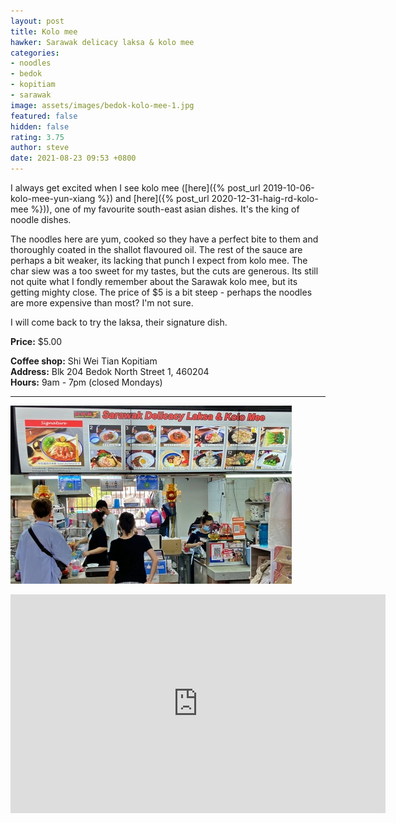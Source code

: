 ```yaml
---
layout: post
title: Kolo mee
hawker: Sarawak delicacy laksa & kolo mee
categories:
- noodles
- bedok
- kopitiam
- sarawak
image: assets/images/bedok-kolo-mee-1.jpg
featured: false
hidden: false
rating: 3.75
author: steve
date: 2021-08-23 09:53 +0800
---
```

I always get excited when I see kolo mee ([here]({% post_url 2019-10-06-kolo-mee-yun-xiang %}) and [here]({% post_url 2020-12-31-haig-rd-kolo-mee %})), one of my favourite south-east asian dishes. It's the king of noodle dishes.

The noodles here are yum, cooked so they have a perfect bite to them and thoroughly coated in the shallot flavoured oil. The rest of the sauce are perhaps a bit weaker, its lacking that punch I expect from kolo mee. The char siew was a too sweet for my tastes, but the cuts are generous. Its still not quite what I fondly remember about the Sarawak kolo mee, but its getting mighty close. The price of $5 is a bit steep - perhaps the noodles are more expensive than most? I'm not sure.

I will come back to try the laksa, their signature dish.

**Price:** $5.00  

**Coffee shop:**  Shi Wei Tian Kopitiam  
**Address:** Blk 204 Bedok North Street 1, 460204  
**Hours:** 9am - 7pm (closed Mondays)  

***  

![Sarawak delicacy laksa & kolo mee](/assets/images/bedok-kolo-mee-2.jpg "Sarawak delicacy laksa & kolo mee")

<iframe src="https://www.google.com/maps/embed?pb=!1m14!1m8!1m3!1d15954.995130324543!2d103.9302674!3d1.3266881!3m2!1i1024!2i768!4f13.1!3m3!1m2!1s0x0%3A0x14bac15892e8ac65!2sSarawak%20Delicacy%20Laksa%20%26%20Kolo%20Mee!5e0!3m2!1sen!2ssg!4v1629683302207!5m2!1sen!2ssg" width="600" height="350" style="border:0;" allowfullscreen="" loading="lazy"></iframe>
